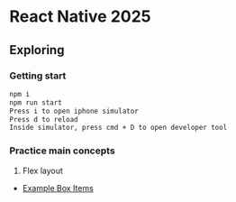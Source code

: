 # React Native 2025

## Exploring

### Getting start

```sh
npm i
npm run start
Press i to open iphone simulator
Press d to reload
Inside simulator, press cmd + D to open developer tool
```

### Practice main concepts

1. Flex layout

- [Example Box Items](./examples/ExampleBoxItems.tsx)
